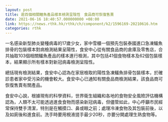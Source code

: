 ```yaml
---
layout: post
title: 逾百個相關鱷魚產品樣本檢測呈陰性　食品商可恢復售賣
date: 2021-06-16 18:40:57.000000000 +08:00
link: https://news.rthk.hk/rthk/ch/component/k2/1596169-20210616.htm
categories: rthk
---
```


一名感染新型肺炎變種病毒的17歲少女，家中雪櫃一個預先包裝泰國進口急凍鱷魚排骨的包裝樣本對病檢測結果呈陽性，食安中心從有關食品商的倉庫及零售店，合共抽取103個相關鱷魚產品的樣本進行檢測，其中包括41個食物樣本及62個包裝樣本，結果顯示所有樣本對新冠病毒檢測呈陰性。

總括現有檢測結果，食安中心認為在家居檢取的陽性急凍鱷魚排骨包裝樣本，於確診患者家中受污染的機會較大。食安中心已通知有關食品商檢測結果，該食品商可恢復售賣有關產品。

食安中心說，根據現有的科學資料，世界衞生組織和各地的食物安全風險評估機構認為，人類不太可能透過進食食物而感染新冠病毒，但儘管如此，中心呼籲市民經常保持雙手清潔，特別是在觸摸口、鼻或眼之前；處理冷凍食物及其包裝前後，以及如廁後和進食前。洗手時要用梘液搓手最少20秒，亦要分開處理生熟食物等。
